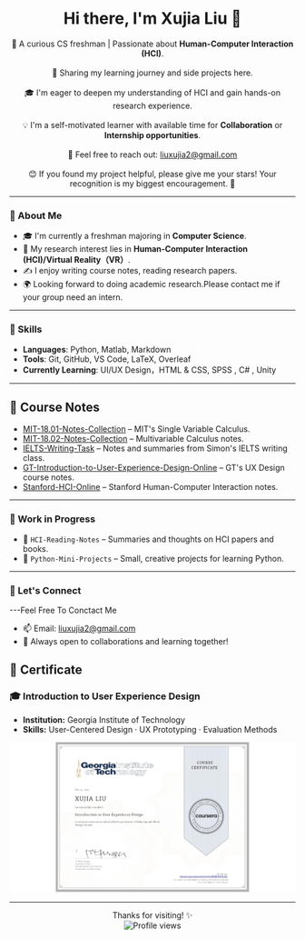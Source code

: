 <h1 align="center">Hi there, I'm Xujia Liu 👋</h1>

<p align="center">
  🌟 A curious CS freshman | Passionate about <b>Human-Computer Interaction (HCI)</b>.<br><br>
  🌱 Sharing my learning journey and side projects here. <br><br>
  🎓 I'm eager to deepen my understanding of HCI and gain hands-on research experience. <br><br>
  💡 I'm a self-motivated learner with available time for <b>Collaboration</b> or <b>Internship opportunities</b>. <br><br>
  📧 Feel free to reach out: <a href="mailto:liuxujia2@gmail.com">liuxujia2@gmail.com</a> <br><br>
  😊 If you found my project helpful, please give me your stars! Your recognition is my biggest encouragement. 💪
</p>


---

### 🌟 About Me

- 🎓 I'm currently a freshman majoring in **Computer Science**.
- 🧠 My research interest lies in **Human-Computer Interaction (HCI)/Virtual Reality（VR）**.
- ✍️ I enjoy writing course notes, reading research papers.
- 🌍 Looking forward to doing academic research.Please contact me if your group need an intern.
---

### 🧠 Skills

- **Languages**: Python, Matlab, Markdown 
- **Tools**: Git, GitHub, VS Code, LaTeX, Overleaf  
- **Currently Learning**: UI/UX Design，HTML & CSS, SPSS , C# , Unity  

---

## 📘 Course Notes

- [MIT-18.01-Notes-Collection](https://github.com/None-Momo/MIT-18.01-Notes-Collection) – MIT's Single Variable Calculus.
- [MIT-18.02-Notes-Collection](https://github.com/None-Momo/MIT-18.02-Notes-Collection-) – Multivariable Calculus notes.
- [IELTS-Writing-Task](https://github.com/None-Momo/IELTS-Writing-Task) – Notes and summaries from Simon's IELTS writing class.
- [GT-Introduction-to-User-Experience-Design-Online](https://github.com/None-Momo/GT-Introduction-to-User-Experience-Design-Online-) – GT's UX Design course notes.
- [Stanford-HCI-Online](https://github.com/None-Momo/Stanford-HCI-Online-) – Stanford Human-Computer Interaction notes.



---

### 🔧 Work in Progress

- 🧩 `HCI-Reading-Notes` – Summaries and thoughts on HCI papers and books.
- 🐍 `Python-Mini-Projects` – Small, creative projects for learning Python.

---

### 💬 Let's Connect
---Feel Free To Conctact Me
- 📫 Email: liuxujia2@gmail.com  
- 🤝 Always open to collaborations and learning together!




## 📜 Certificate

### 🎓 Introduction to User Experience Design
- **Institution:** Georgia Institute of Technology 
- **Skills:** User-Centered Design · UX Prototyping · Evaluation Methods

<p align="center">
  <img src="assets/UX%20Certificate.png" alt="UX Certificate" width="600"/>
</p>







---

<p align="center">
  Thanks for visiting! ✨<br>
  <img src="https://komarev.com/ghpvc/?username=None-Momo&color=blue" alt="Profile views" />
</p>
